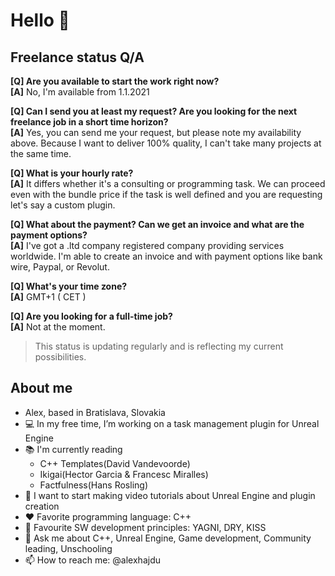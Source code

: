 # Hello 🖖

## Freelance status Q/A

__[Q] Are you available to start the work right now?__<br>
__[A]__ No, I'm available from 1.1.2021

__[Q] Can I send you at least my request? Are you looking for the next freelance job in a short time horizon?__<br>
__[A]__ Yes, you can send me your request, but please note my availability above. Because I want to deliver 100% quality, I can't take many projects at the same time.

__[Q] What is your hourly rate?__<br>
__[A]__ It differs whether it's a consulting or programming task. We can proceed even with the bundle price if the task is well defined and you are requesting let's say a custom plugin.

__[Q] What about the payment? Can we get an invoice and what are the payment options?__<br>
__[A]__ I've got a .ltd company registered company providing services worldwide. I'm able to create an invoice and with payment options like bank wire, Paypal, or Revolut.

__[Q] What's your time zone?__<br>
__[A]__ GMT+1 ( CET )

__[Q] Are you looking for a full-time job?__<br>
__[A]__ Not at the moment.

> This status is updating regularly and is reflecting my current possibilities.

## About me

- Alex, based in Bratislava, Slovakia
- 💻 In my free time, I’m working on a task management plugin for Unreal Engine
- 📚 I'm currently reading 
  - C++ Templates(David Vandevoorde)
  - Ikigai(Hector Garcia & Francesc Miralles)
  - Factfulness(Hans Rosling)
- 🎤 I want to start making video tutorials about Unreal Engine and plugin creation
- ❤️ Favorite programming language: C++
- 📜 Favourite SW development principles: YAGNI, DRY, KISS
- 💬 Ask me about C++, Unreal Engine, Game development, Community leading, Unschooling
- 📫 How to reach me: @alexhajdu
